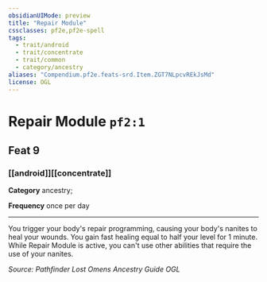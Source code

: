 ```yaml
---
obsidianUIMode: preview
title: "Repair Module"
cssclasses: pf2e,pf2e-spell
tags:
  - trait/android
  - trait/concentrate
  - trait/common
  - category/ancestry
aliases: "Compendium.pf2e.feats-srd.Item.ZGT7NLpcvREkJsMd"
license: OGL
---
```

# Repair Module `pf2:1`
## Feat 9
### [[android]][[concentrate]]

**Category** ancestry; 




**Frequency** once per day

* * *

You trigger your body's repair programming, causing your body's nanites to heal your wounds. You gain fast healing equal to half your level for 1 minute. While Repair Module is active, you can't use other abilities that require the use of your nanites.

*Source: Pathfinder Lost Omens Ancestry Guide*
*OGL*